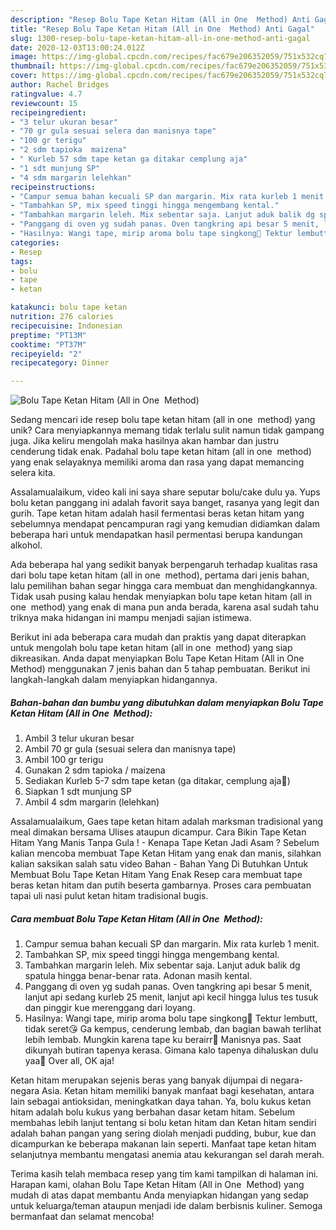 ```yaml
---
description: "Resep Bolu Tape Ketan Hitam (All in One  Method) Anti Gagal"
title: "Resep Bolu Tape Ketan Hitam (All in One  Method) Anti Gagal"
slug: 1300-resep-bolu-tape-ketan-hitam-all-in-one-method-anti-gagal
date: 2020-12-03T13:00:24.012Z
image: https://img-global.cpcdn.com/recipes/fac679e206352059/751x532cq70/bolu-tape-ketan-hitam-all-in-one-method-foto-resep-utama.jpg
thumbnail: https://img-global.cpcdn.com/recipes/fac679e206352059/751x532cq70/bolu-tape-ketan-hitam-all-in-one-method-foto-resep-utama.jpg
cover: https://img-global.cpcdn.com/recipes/fac679e206352059/751x532cq70/bolu-tape-ketan-hitam-all-in-one-method-foto-resep-utama.jpg
author: Rachel Bridges
ratingvalue: 4.7
reviewcount: 15
recipeingredient:
- "3 telur ukuran besar"
- "70 gr gula sesuai selera dan manisnya tape"
- "100 gr terigu"
- "2 sdm tapioka  maizena"
- " Kurleb 57 sdm tape ketan ga ditakar cemplung aja"
- "1 sdt munjung SP"
- "4 sdm margarin lelehkan"
recipeinstructions:
- "Campur semua bahan kecuali SP dan margarin. Mix rata kurleb 1 menit."
- "Tambahkan SP, mix speed tinggi hingga mengembang kental."
- "Tambahkan margarin leleh. Mix sebentar saja. Lanjut aduk balik dg spatula hingga benar-benar rata. Adonan masih kental."
- "Panggang di oven yg sudah panas. Oven tangkring api besar 5 menit, lanjut api sedang kurleb 25 menit, lanjut api kecil hingga lulus tes tusuk dan pinggir kue merenggang dari loyang."
- "Hasilnya: Wangi tape, mirip aroma bolu tape singkong🐣 Tektur lembutt, tidak seret😘 Ga kempus, cenderung lembab, dan bagian bawah terlihat lebih lembab. Mungkin karena tape ku berairr🐒 Manisnya pas. Saat dikunyah butiran tapenya kerasa. Gimana kalo tapenya dihaluskan dulu yaa🤔 Over all, OK aja!"
categories:
- Resep
tags:
- bolu
- tape
- ketan

katakunci: bolu tape ketan 
nutrition: 276 calories
recipecuisine: Indonesian
preptime: "PT13M"
cooktime: "PT37M"
recipeyield: "2"
recipecategory: Dinner

---
```



![Bolu Tape Ketan Hitam (All in One  Method)](https://img-global.cpcdn.com/recipes/fac679e206352059/751x532cq70/bolu-tape-ketan-hitam-all-in-one-method-foto-resep-utama.jpg)

Sedang mencari ide resep bolu tape ketan hitam (all in one  method) yang unik? Cara menyiapkannya memang tidak terlalu sulit namun tidak gampang juga. Jika keliru mengolah maka hasilnya akan hambar dan justru cenderung tidak enak. Padahal bolu tape ketan hitam (all in one  method) yang enak selayaknya memiliki aroma dan rasa yang dapat memancing selera kita.

Assalamualaikum, video kali ini saya share seputar bolu/cake dulu ya. Yups bolu ketan panggang ini adalah favorit saya banget, rasanya yang legit dan gurih. Tape ketan hitam adalah hasil fermentasi beras ketan hitam yang sebelumnya mendapat pencampuran ragi yang kemudian didiamkan dalam beberapa hari untuk mendapatkan hasil permentasi berupa kandungan alkohol.

Ada beberapa hal yang sedikit banyak berpengaruh terhadap kualitas rasa dari bolu tape ketan hitam (all in one  method), pertama dari jenis bahan, lalu pemilihan bahan segar hingga cara membuat dan menghidangkannya. Tidak usah pusing kalau hendak menyiapkan bolu tape ketan hitam (all in one  method) yang enak di mana pun anda berada, karena asal sudah tahu triknya maka hidangan ini mampu menjadi sajian istimewa.


Berikut ini ada beberapa cara mudah dan praktis yang dapat diterapkan untuk mengolah bolu tape ketan hitam (all in one  method) yang siap dikreasikan. Anda dapat menyiapkan Bolu Tape Ketan Hitam (All in One  Method) menggunakan 7 jenis bahan dan 5 tahap pembuatan. Berikut ini langkah-langkah dalam menyiapkan hidangannya.

<!--inarticleads1-->

##### Bahan-bahan dan bumbu yang dibutuhkan dalam menyiapkan Bolu Tape Ketan Hitam (All in One  Method):

1. Ambil 3 telur ukuran besar
1. Ambil 70 gr gula (sesuai selera dan manisnya tape)
1. Ambil 100 gr terigu
1. Gunakan 2 sdm tapioka / maizena
1. Sediakan  Kurleb 5-7 sdm tape ketan (ga ditakar, cemplung aja🙈)
1. Siapkan 1 sdt munjung SP
1. Ambil 4 sdm margarin (lelehkan)


Assalamualaikum, Gaes tape ketan hitam adalah marksman tradisional yang meal dimakan bersama Ulises ataupun dicampur. Cara Bikin Tape Ketan Hitam Yang Manis Tanpa Gula ! - Kenapa Tape Ketan Jadi Asam ? Sebelum kalian mencoba membuat Tape Ketan Hitam yang enak dan manis, silahkan kalian saksikan salah satu video Bahan - Bahan Yang Di Butuhkan Untuk Membuat Bolu Tape Ketan Hitam Yang Enak  Resep cara membuat tape beras ketan hitam dan putih beserta gambarnya. Proses cara pembuatan tapai uli nasi pulut ketan hitam tradisional bugis. 

<!--inarticleads2-->

##### Cara membuat Bolu Tape Ketan Hitam (All in One  Method):

1. Campur semua bahan kecuali SP dan margarin. Mix rata kurleb 1 menit.
1. Tambahkan SP, mix speed tinggi hingga mengembang kental.
1. Tambahkan margarin leleh. Mix sebentar saja. Lanjut aduk balik dg spatula hingga benar-benar rata. Adonan masih kental.
1. Panggang di oven yg sudah panas. Oven tangkring api besar 5 menit, lanjut api sedang kurleb 25 menit, lanjut api kecil hingga lulus tes tusuk dan pinggir kue merenggang dari loyang.
1. Hasilnya: Wangi tape, mirip aroma bolu tape singkong🐣 Tektur lembutt, tidak seret😘 Ga kempus, cenderung lembab, dan bagian bawah terlihat lebih lembab. Mungkin karena tape ku berairr🐒 Manisnya pas. Saat dikunyah butiran tapenya kerasa. Gimana kalo tapenya dihaluskan dulu yaa🤔 Over all, OK aja!


Ketan hitam merupakan sejenis beras yang banyak dijumpai di negara-negara Asia. Ketan hitam memiliki banyak manfaat bagi kesehatan, antara lain sebagai antioksidan, meningkatkan daya tahan. Ya, bolu kukus ketan hitam adalah bolu kukus yang berbahan dasar ketam hitam. Sebelum membahas lebih lanjut tentang si bolu ketan hitam dan Ketan hitam sendiri adalah bahan pangan yang sering diolah menjadi pudding, bubur, kue dan dicampurkan ke beberapa makanan lain seperti. Manfaat tape ketan hitam selanjutnya membantu mengatasi anemia atau kekurangan sel darah merah. 

Terima kasih telah membaca resep yang tim kami tampilkan di halaman ini. Harapan kami, olahan Bolu Tape Ketan Hitam (All in One  Method) yang mudah di atas dapat membantu Anda menyiapkan hidangan yang sedap untuk keluarga/teman ataupun menjadi ide dalam berbisnis kuliner. Semoga bermanfaat dan selamat mencoba!

